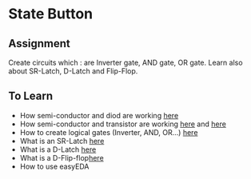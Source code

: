 # State Button  

## Assignment 
Create circuits which : are Inverter gate, AND gate, OR gate. Learn also about SR-Latch, D-Latch and Flip-Flop.

## To Learn

- How semi-conductor and diod are working [here](https://www.youtube.com/watch?v=33vbFFFn04k)
- How semi-conductor and transistor are working [here](https://www.youtube.com/watch?v=7ukDKVHnac4&t=87s) and [here](https://www.youtube.com/watch?v=DXvAlwMAxiA&t=7s)
- How to create logical gates (Inverter, AND, OR...) [here](https://www.youtube.com/watch?v=sTu3LwpF6XI)
- What is an SR-Latch [here](https://www.youtube.com/watch?v=KM0DdEaY5sY)
- What is a D-Latch [here](https://www.youtube.com/watch?v=peCh_859q7Q) 
- What is a D-Flip-flop[here](https://www.youtube.com/watch?v=YW-_GkUguMM)
- How to use easyEDA

